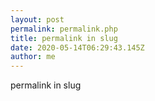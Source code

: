 ```yaml
---
layout: post
permalink: permalink.php
title: permalink in slug
date: 2020-05-14T06:29:43.145Z
author: me
---
```

permalink in slug
